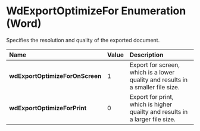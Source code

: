 
# WdExportOptimizeFor Enumeration (Word)

Specifies the resolution and quality of the exported document.



|**Name**|**Value**|**Description**|
|:-----|:-----|:-----|
|**wdExportOptimizeForOnScreen**|1|Export for screen, which is a lower quality and results in a smaller file size.|
|**wdExportOptimizeForPrint**|0|Export for print, which is higher quailty and results in a larger file size.|
